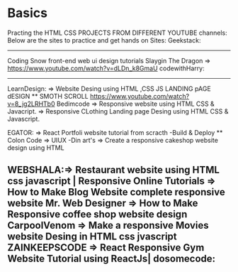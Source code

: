 # Basics

Practing the HTML CSS PROJECTS FROM DIFFERENT YOUTUBE channels:
Below are the sites to practice and get hands on
Sites:
Geekstack:

---

Coding Snow front-end web ui design tutorials
Slaygin The Dragon => https://www.youtube.com/watch?v=dLDn_k8GmaU
codewithHarry:

---

LearnDesign: => Website Desing using HTML ,CSS JS LANDING pAGE dESIGN \*\* SMOTH SCROLL https://www.youtube.com/watch?v=8_jg2LRHTb0
Bedimcode => Responsive website using HTML CSS & Javacript.
=> Responsive CLothing Landing page Desing using HTML CSS & Javascript.

EGATOR: => React Portfoli website tutorial from scracth -Build & Deploy \*\*
Colon Code =>
UIUX -Din art's => Create a responsive cakeshop website design using HTML

WEBSHALA:=> Restaurant website using HTML css javascript | Responsive
Online Tutorials => How to Make Blog Website complete responsive website
Mr. Web Designer => How to Make Responsive coffee shop website design
CarpoolVenom => Make a responsive Movies website Desing in HTML css jvascript
ZAINKEEPSCODE => React Responsive Gym Website Tutorial using ReactJs|
dosomecode:
--

